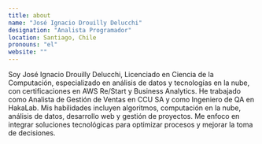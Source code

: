 ```yaml
---
title: about
name: "José Ignacio Drouilly Delucchi"
designation: "Analista Programador"
location: Santiago, Chile
pronouns: "el"
website: ""
---
```


Soy José Ignacio Drouilly Delucchi, Licenciado en Ciencia de la Computación, especializado en análisis de datos y tecnologías en la nube, con certificaciones en AWS Re/Start y Business Analytics. He trabajado como Analista de Gestión de Ventas en CCU SA y como Ingeniero de QA en HakaLab. Mis habilidades incluyen algoritmos, computación en la nube, análisis de datos, desarrollo web y gestión de proyectos. Me enfoco en integrar soluciones tecnológicas para optimizar procesos y mejorar la toma de decisiones.